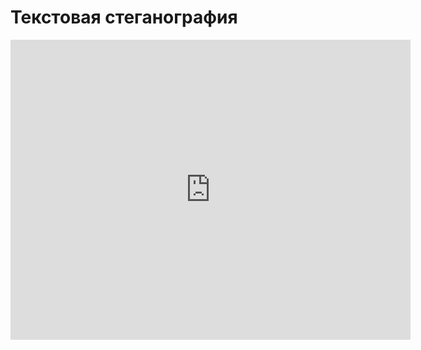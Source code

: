 # Текстовая стеганография
<iframe width="640" height="480" src="https://www.youtube.com/embed/kmyE5kQOKwM?list=PLU-TUGRFxOHgt6RiS-f8vVLzbk8cpqhl9" frameborder="0" allowfullscreen></iframe>
